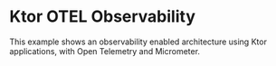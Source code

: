 # Ktor OTEL Observability

This example shows an observability enabled architecture using Ktor applications, with Open Telemetry and Micrometer.
